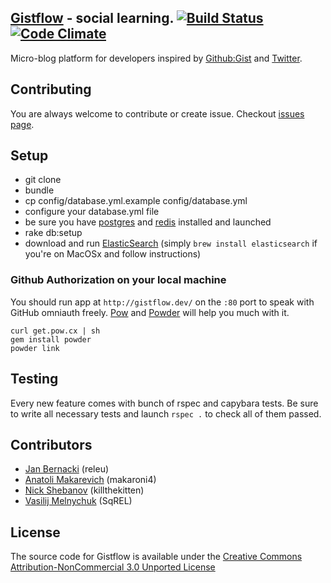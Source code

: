 ## [Gistflow](http://gistflow.com) - social learning. [![Build Status](https://secure.travis-ci.org/gistflow/gistflow.png)](http://travis-ci.org/gistflow/gistflow) [![Code Climate](https://codeclimate.com/badge.png)](https://codeclimate.com/github/gistflow/gistflow)

Micro-blog platform for developers inspired by [Github:Gist](http://gist.github.com) and [Twitter](http://twitter.com).

## Contributing

You are always welcome to contribute or create issue. Checkout [issues page](https://github.com/gistflow/gistflow/issues).

## Setup

* git clone
* bundle
* cp config/database.yml.example config/database.yml
* configure your database.yml file
* be sure you have [postgres](http://russbrooks.com/2010/11/25/install-postgresql-9-on-os-x) and [redis](https://github.com/defunkt/resque#installing-redis) installed and launched
* rake db:setup
* download and run [ElasticSearch](http://www.elasticsearch.org) (simply `brew install elasticsearch` if you're on MacOSx and follow instructions)

### Github Authorization on your local machine

You should run app at `http://gistflow.dev/` on the `:80` port to speak with GitHub omniauth freely. [Pow](http://pow.cx/) and [Powder](https://github.com/rodreegez/powder) will help you much with it.

```
curl get.pow.cx | sh
gem install powder
powder link
```

## Testing

Every new feature comes with bunch of rspec and capybara tests. Be sure to write all necessary tests and launch `rspec .` to check all of them passed.

## Contributors

* [Jan Bernacki](https://github.com/releu) (releu)
* [Anatoli Makarevich](https://github.com/makaroni4) (makaroni4)
* [Nick Shebanov](https://github.com/killthekitten) (killthekitten)
* [Vasilij Melnychuk](https://github.com/SqREL) (SqREL)

## License

The source code for Gistflow is available under the [Creative Commons Attribution-NonCommercial 3.0 Unported License](http://creativecommons.org/licenses/by-nc/3.0)
